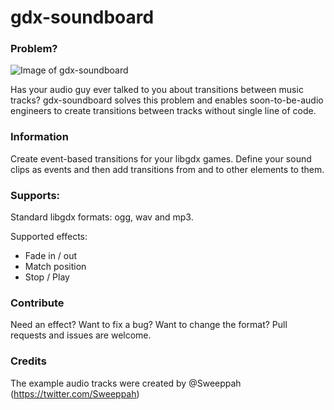 gdx-soundboard
==============

### Problem?
![Image of gdx-soundboard](http://imgur.com/TD3zVSR)

Has your audio guy ever talked to you about transitions between music tracks? gdx-soundboard solves this problem and enables soon-to-be-audio engineers to create transitions between tracks without single line of code.

### Information
Create event-based transitions for your libgdx games. Define your sound clips as events and then add transitions from and to other elements to them.

### Supports:

Standard libgdx formats: ogg, wav and mp3.

Supported effects:
- Fade in / out
- Match position
- Stop / Play

### Contribute

Need an effect? Want to fix a bug? Want to change the format? Pull requests and issues are welcome.

### Credits

The example audio tracks were created by @Sweeppah (https://twitter.com/Sweeppah)
